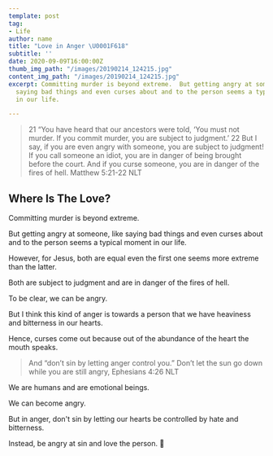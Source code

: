 ```yaml
---
template: post
tag:
- Life
author: name
title: "Love in Anger \U0001F618"
subtitle: ''
date: 2020-09-09T16:00:00Z
thumb_img_path: "/images/20190214_124215.jpg"
content_img_path: "/images/20190214_124215.jpg"
excerpt: Committing murder is beyond extreme.  But getting angry at someone, like
  saying bad things and even curses about and to the person seems a typical moment
  in our life.

---
```

> 21 “You have heard that our ancestors were told, ‘You must not murder. If you commit murder, you are subject to judgment.’ 22 But I say, if you are even angry with someone, you are subject to judgment! If you call someone an idiot, you are in danger of being brought before the court. And if you curse someone, you are in danger of the fires of hell. Matthew 5:21-22 NLT

## Where Is The Love?

Committing murder is beyond extreme.

But getting angry at someone, like saying bad things and even curses about and to the person seems a typical moment in our life.

However, for Jesus, both are equal even the first one seems more extreme than the latter.

Both are subject to judgment and are in danger of the fires of hell.

To be clear, we can be angry. 

But I think this kind of anger is towards a person that we have heaviness and bitterness in our hearts.

Hence, curses come out because out of the abundance of the heart the mouth speaks.

> And “don’t sin by letting anger control you.” Don’t let the sun go down while you are still angry, Ephesians 4:26 NLT

We are humans and are emotional beings.

We can become angry.

But in anger, don't sin by letting our hearts be controlled by hate and bitterness.

Instead, be angry at sin and love the person. 💖